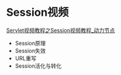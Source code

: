 


# Session视频

  [Servlet视频教程之Session视频教程_动力节点](https://www.bilibili.com/video/av14745151?from=search&seid=9585476121759628694)

* Session原理
* Session失效
* URL重写
* Session活化与转化
